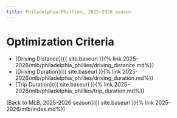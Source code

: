 ```yaml
---
title: Philadelphia Phillies, 2025-2026 season
---
```


# Optimization Criteria
- [Driving Distance]({{ site.baseurl }}{% link 2025-2026/mlb/philadelphia_phillies/driving_distance.md%})
- [Driving Duration]({{ site.baseurl }}{% link 2025-2026/mlb/philadelphia_phillies/driving_duration.md%})
- [Trip Duration]({{ site.baseurl }}{% link 2025-2026/mlb/philadelphia_phillies/trip_duration.md%})

[Back to MLB, 2025-2026 season]({{ site.baseurl }}{% link 2025-2026/mlb/index.md%})
